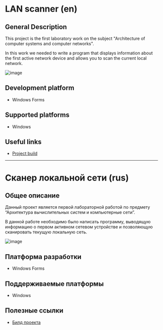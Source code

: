 # LAN scanner (en)


## General Description
This project is the first laboratory work on the subject "Architecture of computer systems and computer networks".

In this work we needed to write a program that displays information about the first active network device and allows you to scan the current local network.

![image](https://drive.google.com/uc?export=view&id=1fi_5qRS8El6h9EEhc7LCJZ2kJzC9vJOv)

## Development platform
* Windows Forms


## Supported platforms
* Windows


## Useful links
* [Project build](https://drive.google.com/drive/folders/162PTrZGq-FgFySde2VCXDoG7MFfE_W7X?usp=share_link)


---


# Сканер локальной сети (rus)


## Общее описание
Данный проект является первой лабораторной работой по предмету “Архитектура вычислительных систем и компьютерные сети”.

В данной работе необходимо было написать программу, выводящую информацию о первом активном сетевом устройстве и позволяющую сканировать текущую локальную сеть.

![image](https://drive.google.com/uc?export=view&id=1fi_5qRS8El6h9EEhc7LCJZ2kJzC9vJOv)

## Платформа разработки
* Windows Forms


## Поддерживаемые платформы
* Windows


## Полезные ссылки
* [Билд проекта](https://drive.google.com/drive/folders/162PTrZGq-FgFySde2VCXDoG7MFfE_W7X?usp=share_link)